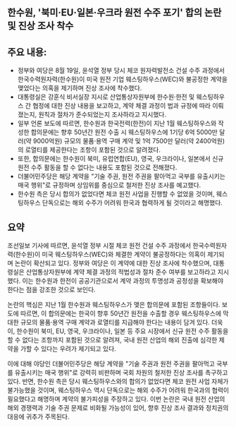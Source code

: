 ## 한수원, '북미·EU·일본·우크라 원전 수주 포기' 합의 논란 및 진상 조사 착수

## 주요 내용:
*   정부와 여당은 8월 19일, 윤석열 정부 당시 체코 원자력발전소 건설 수주 과정에서 한국수력원자력(한수원)이 미국 원전 기업 웨스팅하우스(WEC)와 불공정한 계약을 맺었다는 의혹을 제기하며 진상 조사에 착수했다.
*   대통령실은 강훈식 비서실장 지시로 산업통상자원부에 한수원·한전 및 웨스팅하우스 간 협정에 대한 진상 내용을 보고하고, 계약 체결 과정이 법과 규정에 따라 이뤄졌는지, 원칙과 절차가 준수되었는지 조사하라고 지시했다.
*   일부 언론 보도에 따르면, 한수원과 한국전력(한전)이 지난 1월 웨스팅하우스와 작성한 합의문에는 향후 50년간 원전 수출 시 웨스팅하우스에 1기당 6억 5000만 달러(약 9000억원) 규모의 물품·용역 구매 계약 및 1억 7500만 달러(약 2400억원)의 로열티를 제공한다는 조항이 포함된 것으로 알려졌다.
*   또한, 합의문에는 한수원이 북미, 유럽연합(EU), 영국, 우크라이나, 일본에서 신규 원전 수주 활동을 할 수 없다는 내용도 포함된 것으로 전해졌다.
*   더불어민주당은 해당 계약을 "기술 주권, 원전 주권을 팔아먹고 국부를 유출시키는 매국 행위"로 규정하며 상임위를 중심으로 철저한 진상 조사를 예고했다.
*   한수원 측은 당시 합의가 없었다면 체코 원전 사업을 진행할 수 없었을 것이며, 웨스팅하우스 단독으로는 해외 수주가 어려워 한국과 협력하게 될 것이라고 해명했다.

## 요약
조선일보 기사에 따르면, 윤석열 정부 시절 체코 원전 건설 수주 과정에서 한국수력원자력(한수원)이 미국 웨스팅하우스(WEC)와 체결한 계약이 불공정하다는 의혹이 제기되며 논란이 확산되고 있다. 정부와 여당은 이 계약에 대한 진상 조사에 착수했으며, 대통령실은 산업통상자원부에 계약 체결 과정의 적법성과 절차 준수 여부를 보고하라고 지시했다. 이는 한수원과 한전이 공공기관으로서 계약 과정의 투명성과 공정성을 확보해야 한다는 점을 강조한 것으로 보인다.

논란의 핵심은 지난 1월 한수원과 웨스팅하우스가 맺은 합의문에 포함된 조항들이다. 보도에 따르면, 이 합의문에는 한국이 향후 50년간 원전을 수출할 경우 웨스팅하우스에 막대한 규모의 물품·용역 구매 계약과 로열티를 지급해야 한다는 내용이 담겨 있다. 더욱이, 한수원이 북미, EU, 영국, 우크라이나, 일본 등 주요 시장에서 신규 원전 수주 활동을 할 수 없다는 조항까지 포함된 것으로 알려져, 국내 원전 산업의 해외 진출에 심각한 제약을 가할 수 있다는 우려가 제기되고 있다.

이에 대해 야당인 더불어민주당은 해당 계약을 "기술 주권과 원전 주권을 팔아먹고 국부를 유출시키는 매국 행위"로 강력히 비판하며 국회 차원의 철저한 진상 조사를 촉구하고 있다. 반면, 한수원 측은 당시 웨스팅하우스와의 합의가 없었다면 체코 원전 사업 자체가 불가능했을 것이며, 웨스팅하우스 역시 단독으로는 해외 수주가 어려워 한국과의 협력이 필요했다고 해명하며 계약의 불가피성을 주장하고 있다. 이번 논란은 국내 원전 산업의 해외 경쟁력과 기술 주권 문제로 비화될 가능성이 있어, 향후 진상 조사 결과와 정치권의 대응에 귀추가 주목된다.